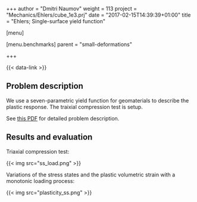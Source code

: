 +++
author = "Dmitri Naumov"
weight = 113
project = "Mechanics/Ehlers/cube_1e3.prj"
date = "2017-02-15T14:39:39+01:00"
title = "Ehlers; Single-surface yield function"

[menu]

  [menu.benchmarks]
    parent = "small-deformations"

+++

{{< data-link >}}

## Problem description

We use a seven-parametric yield function for geomaterials to describe the plastic response. The traixial compression test is setup.

See [this PDF](Plasticity.pdf) for detailed problem description.

## Results and evaluation

Triaxial compression test:

{{< img src="ss_load.png" >}}

Variations of the stress states and the plastic volumetric strain with a monotonic loading process:

{{< img src="plasticity_ss.png" >}}
